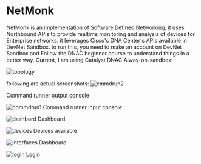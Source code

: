 # NetMonk
NetMonk is an implementation of Software Defined Networking, it uses Northbound APIs to provide realtime monitoring and analysis of devices for Enterprise networks. it leverages Cisco's DNA Center's APIs available in DevNet Sandbox.
to run this, you need to make an account on DevNet Sandbox and Follow the DNAC beginner course to understand things in a better way.
Current, I am using Catalyst DNAC Alway-on-sandbox:

![topology](https://github.com/SkandTiwari/NetMonk/assets/65547970/345efa82-75ad-4416-933f-3b3ae5334916)


following are actual screenshots:
![cmmdrun2](https://github.com/SkandTiwari/NetMonk/assets/65547970/736da71a-7c67-4cde-9c81-c03a539f533c)

Command runner output console

![commdrun1](https://github.com/SkandTiwari/NetMonk/assets/65547970/2d4b324a-20b9-4a77-9c67-3fa81723c0a0)
Command runner input console

![dashbord](https://github.com/SkandTiwari/NetMonk/assets/65547970/fed00c70-80b6-463e-815e-14ef7d800c82)
Dashboard

![devices](https://github.com/SkandTiwari/NetMonk/assets/65547970/fee3611a-bc93-441b-b024-d098e49e8f5b)
Devices available

![interfaces](https://github.com/SkandTiwari/NetMonk/assets/65547970/8dac1439-e79e-4b43-8f29-1cf12b29f49c)
Dashboard

![login](https://github.com/SkandTiwari/NetMonk/assets/65547970/adbb2208-3e5d-441a-b3be-ba37e0dc6dd6)
Login


